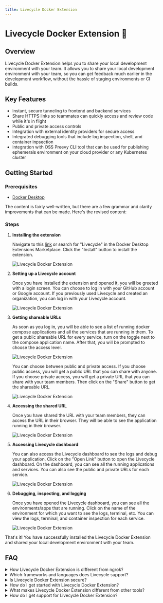 ```yaml
---
title: Livecycle Docker Extension
---
```


# Livecycle Docker Extension 🐳

## Overview

Livecycle Docker Extension helps you to share your local development environment with your team. It allows you to share your local development environment with your team, so you can get feedback much earlier in the development workflow, without the hassle of staging environments or CI builds.

## Key Features

- Instant, secure tunneling to frontend and backend services
- Share HTTPS links so teammates can quickly access and review code while it's in flight
- Public and private access controls
- Integration with external identity providers for secure access
- Integrated debugging tools that include log inspection, shell, and container inpsection
- Integration with OSS Preevy CLI tool that can be used for publishing ephemerals environment on your cloud provider or any Kubernetes cluster

## Getting Started

### Prerequisites

- [Docker Desktop](https://www.docker.com/products/docker-desktop)

The content is fairly well-written, but there are a few grammar and clarity improvements that can be made. Here's the revised content:

### Steps

1. **Installing the extension**

   Navigate to this [link](https://open.docker.com/extensions/marketplace?extensionId=livecycle/docker-extension) or search for "Livecycle" in the Docker Desktop Extensions Marketplace. Click the "Install" button to install the extension.

   ![Livecycle Docker Extension](docker-ext-1.png)

2. **Setting up a Livecycle account**

   Once you have installed the extension and opened it, you will be greeted with a login screen. You can choose to log in with your GitHub account or Google account. If you previously used Livecycle and created an organization, you can log in with your Livecycle account.

   ![Livecycle Docker Extension](docker-ext-2.png)

3. **Getting shareable URLs**
   
   As soon as you log in, you will be able to see a list of running docker compose applications and all the services that are running in them. To get a public shareable URL for every service, turn on the toggle next to the compose application name. After that, you will be prompted to choose the access level. 

   ![Livecycle Docker Extension](docker-ext-3.png)

   You can choose between public and private access. If you choose public access, you will get a public URL that you can share with anyone. If you choose private access, you will get a private URL that you can share with your team members. Then click on the "Share" button to get the shareable URL.

   ![Livecycle Docker Extension](docker-ext-4.png)

4. **Accessing the shared URL**

   Once you have shared the URL with your team members, they can access the URL in their browser. They will be able to see the application running in their browser.

   ![Livecycle Docker Extension](docker-ext-5.png)

5. **Accessing Livecycle dashboard**

   You can also access the Livecycle dashboard to see the logs and debug your application. Click on the "Open Link" button to open the Livecycle dashboard. On the dashboard, you can see all the running applications and services. You can also see the public and private URLs for each service.

   ![Livecycle Docker Extension](docker-ext-6.png)

6. **Debugging, inspecting, and logging**

   Once you have opened the Livecycle dashboard, you can see all the environments/apps that are running. Click on the name of the environment for which you want to see the logs, terminal, etc. You can view the logs, terminal, and container inspection for each service.

   ![Livecycle Docker Extension](docker-ext-7.png)

That's it! You have successfully installed the Livecycle Docker Extension and shared your local development environment with your team.

## FAQ

<details>
  <summary>How Livecycle Docker Extension is different from ngrok?</summary>
  <p>
    The main difference is the collaboration aspect. Livecycle allows you to share your local development environment with your team, so you can get feedback much earlier in the development workflow.
  </p>
</details>


<details>
  <summary>Which frameworks and languages does Livecycle support?</summary>
  <p>
    Livecycle is agnostic to specific language or framework. It works with any language or framework that can be run in a Docker container.
  </p>
</details>

<details>
  <summary>Is Livecycle Docker Extension secure?</summary>
  <p>
    Yes, Livecycle Docker Extension is secure. It uses a private tunnel to expose your local development environment to the internet. You can also add access controls to restrict access to your environment. In addition, Livecycle Docker Extension supports HTTPS and SSL termination.
  </p>
</details>

<details>
  <summary>How do I get started with Livecycle Docker Extension?</summary>
  <p>
    You can get started with Livecycle Docker Extension by following the steps in the <a href="#getting-started">Getting Started</a> section.
  </p>
</details>

<details>
  <summary>What makes Livecycle Docker Extension different from other tools?</summary>
  <p>
    Support provisioning to your cloud provider or k8s cluster -> In that context we are not bound to abilities like tunnel or ngrok as we allow the environment to be available and accessible regardless of your local setup. We also support your CI pipeline- showing that it can be added to your GH actions for example while also add comments to your GH.
  </p>
</details>

<details>
  <summary>How do I get support for Livecycle Docker Extension?</summary>
  <p>
    You can join the <a href="https://community.livecycle.io">Livecycle Community</a> on Slack to get support for Livecycle Docker Extension.
  </p>
</details>

